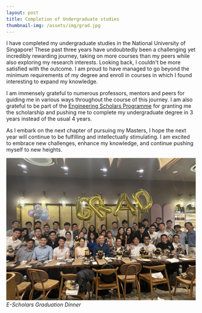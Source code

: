 ```yaml
---
layout: post
title: Completion of Undergraduate studies  
thumbnail-img: /assets/img/grad.jpg
---
```


I have completed my undergraduate studies in the National University of Singapore! These past three years have undoubtedly been a challenging yet incredibly rewarding journey, taking on more courses than my peers while also exploring my research interests. Looking back, I couldn't be more satisfied with the outcome. I am proud to have managed to go beyond the minimum requirements of my degree and enroll in courses in which I found interesting to expand my knowledge.  

I am immensely grateful to numerous professors, mentors and peers for guiding me in various ways throughout the course of this journey. I am also grateful to be part of the [Engineering Scholars Programme](https://cde.nus.edu.sg/escholars/) for granting me the scholarship and pushing me to complete my undergraduate degree in 3 years instead of the usual 4 years.  

As I embark on the next chapter of pursuing my Masters, I hope the next year will continue to be fulfilling and intellectually stimulating. I am excited to embrace new challenges, enhance my knowledge, and continue pushing myself to new heights.  

![E-Scolars Graduation](/assets/img/grad.jpg)
*E-Scholars Graduation Dinner*